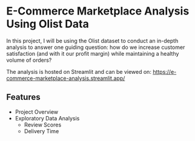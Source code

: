 # E-Commerce Marketplace Analysis Using Olist Data

In this project, I will be using the Olist dataset to conduct an in-depth analysis to answer one guiding question: how do we increase customer satisfaction (and with it our profit margin) while maintaining a healthy volume of orders?

The analysis is hosted on Streamlit and can be viewed on:
https://e-commerce-marketplace-analysis.streamlit.app/

## Features

- Project Overview
- Exploratory Data Analysis
  - Review Scores
  - Delivery Time
